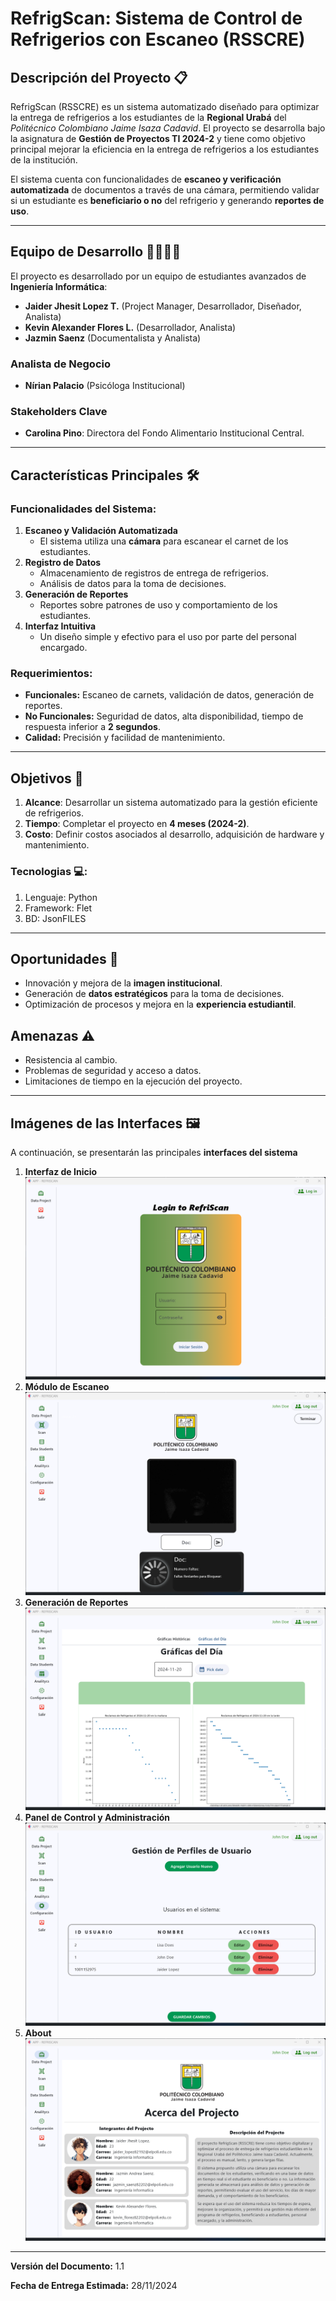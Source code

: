# RefrigScan: Sistema de Control de Refrigerios con Escaneo (RSSCRE)

## Descripción del Proyecto 📋
RefrigScan (RSSCRE) es un sistema automatizado diseñado para optimizar la entrega de refrigerios a los estudiantes de la **Regional Urabá** del *Politécnico Colombiano Jaime Isaza Cadavid*. El proyecto se desarrolla bajo la asignatura de **Gestión de Proyectos TI 2024-2** y tiene como objetivo principal mejorar la eficiencia en la entrega de refrigerios a los estudiantes de la institución.

El sistema cuenta con funcionalidades de **escaneo y verificación automatizada** de documentos a través de una cámara, permitiendo validar si un estudiante es **beneficiario o no** del refrigerio y generando **reportes de uso**.

---

## Equipo de Desarrollo 👨‍💻👩‍💻
El proyecto es desarrollado por un equipo de estudiantes avanzados de **Ingeniería Informática**:
- **Jaider Jhesit Lopez T.** (Project Manager, Desarrollador, Diseñador, Analista)
- **Kevin Alexander Flores L.** (Desarrollador, Analista)
- **Jazmin Saenz** (Documentalista y Analista)

### Analista de Negocio
- **Nírian Palacio** (Psicóloga Institucional)

### Stakeholders Clave
- **Carolina Pino**: Directora del Fondo Alimentario Institucional Central.

---

## Características Principales 🛠️
### Funcionalidades del Sistema:
1. **Escaneo y Validación Automatizada**
   - El sistema utiliza una **cámara** para escanear el carnet de los estudiantes.
2. **Registro de Datos**
   - Almacenamiento de registros de entrega de refrigerios.
   - Análisis de datos para la toma de decisiones.
3. **Generación de Reportes**
   - Reportes sobre patrones de uso y comportamiento de los estudiantes.
4. **Interfaz Intuitiva**
   - Un diseño simple y efectivo para el uso por parte del personal encargado.

### Requerimientos:
- **Funcionales:** Escaneo de carnets, validación de datos, generación de reportes.
- **No Funcionales:** Seguridad de datos, alta disponibilidad, tiempo de respuesta inferior a **2 segundos**.
- **Calidad:** Precisión y facilidad de mantenimiento.

---

## Objetivos 🎯
1. **Alcance**: Desarrollar un sistema automatizado para la gestión eficiente de refrigerios.
2. **Tiempo**: Completar el proyecto en **4 meses (2024-2)**.
3. **Costo**: Definir costos asociados al desarrollo, adquisición de hardware y mantenimiento.

### Tecnologias 💻:
1. Lenguaje: Python
2. Framework: Flet
3. BD: JsonFILES
---

## Oportunidades 🚀
- Innovación y mejora de la **imagen institucional**.
- Generación de **datos estratégicos** para la toma de decisiones.
- Optimización de procesos y mejora en la **experiencia estudiantil**.

## Amenazas ⚠️
- Resistencia al cambio.
- Problemas de seguridad y acceso a datos.
- Limitaciones de tiempo en la ejecución del proyecto.

---

## Imágenes de las Interfaces 🖼️
A continuación, se presentarán las principales **interfaces del sistema** 
1. **Interfaz de Inicio**
   ![Login](imgs\to_md\login.PNG)
2. **Módulo de Escaneo**
   ![Escaneo](imgs\to_md\scan_view.PNG)
3. **Generación de Reportes**
   ![Reportes](imgs\to_md\analitycs_view.PNG)
4. **Panel de Control y Administración**
   ![Users](imgs\to_md\users_control_view.PNG)
5. **About**
   ![About Project](imgs\to_md\admin_modul.PNG)

---

**Versión del Documento:** 1.1

**Fecha de Entrega Estimada:** 28/11/2024